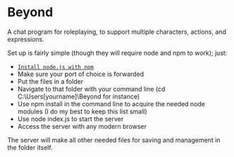 # Beyond
A chat program for roleplaying, to support multiple characters, actions, and expressions.

Set up is fairly simple (though they will require node and npm to work); just:

* [`Install node.js with npm`](https://nodejs.org/en/)
* Make sure your port of choice is forwarded
* Put the files in a folder
* Navigate to that folder with your command line (cd C:\Users\[yourname]\Beyond for instance)
* Use npm install in the command line to acquire the needed node modules (I do my best to keep this list small)
* Use node index.js to start the server
* Access the server with any modern browser

The server will make all other needed files for saving and management in the folder itself.
